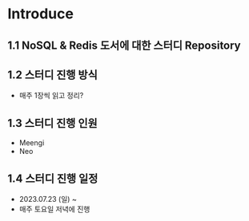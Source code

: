 # Introduce
## 1.1 NoSQL & Redis 도서에 대한 스터디 Repository
## 1.2 스터디 진행 방식
- 매주 1장씩 읽고 정리?

## 1.3 스터디 진행 인원
- Meengi
- Neo

## 1.4 스터디 진행 일정
- 2023.07.23 (일) ~ 
- 매주 토요일 저녁에 진행


